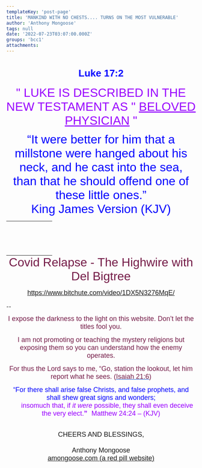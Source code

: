 ```yaml
---
templateKey: 'post-page'
title: 'MANKIND WITH NO CHESTS.... TURNS ON THE MOST VULNERABLE'
author: 'Anthony Mongoose'
tags: null
date: '2022-07-23T03:07:00.000Z'
groups: 'bcc1'
attachments:
---
```

<html><head></head><body><div dir="ltr"><div class="gmail_default" style="font-family:tahoma,sans-serif;font-size:small;text-align:center">


<div id="m_5462885515761393014gmail-container">
<h1><span style="color:rgb(0,0,255)">Luke 17:2</span></h1><div><span style="color:rgb(153,0,255)"><font size="6">" LUKE IS DESCRIBED IN THE NEW TESTAMENT AS " <u>BELOVED PHYSICIAN</u> "</font></span><br></div>
<div></div>
<p><span style="color:rgb(0,0,255)"><font size="6">“<span>It were 
better for him that a millstone were hanged about his neck, and he cast 
into the sea, than that he should offend one of these little ones.</span>”
<br>King James Version (KJV)</font></span></p>

<div id="m_5462885515761393014gmail-infobar"><div id="m_5462885515761393014gmail-viewcounters"><table style="width:175px;margin:0px;padding:0px;line-height:12px" cellspacing="0" cellpadding="0" border="0"><tbody><tr><td colspan="2" height="8" align="center"><br></td></tr><tr><td style="text-align:center" width="90"><br></td><td align="left"><br></td></tr><tr><td style="text-align:center"><br></td><td align="left"><br></td></tr><tr><td style="text-align:center"><br></td><td align="left"><br></td></tr><tr><td align="left"><br></td><td style="text-align:center"><span id="m_5462885515761393014gmail-counter_total"></span><br></td>
 </tr>
</tbody></table>
</div>
<div id="m_5462885515761393014gmail-badges">
<div id="m_5462885515761393014gmail-featured_contributor_story"></div><span style="color:rgb(116,27,71)"><font size="6">Covid Relapse - The Highwire with Del Bigtree</font></span>
</div></div><div id="m_5462885515761393014gmail-story"><div id="m_5462885515761393014gmail-story_wrapper"><div id="m_5462885515761393014gmail-story_column"><div id="m_5462885515761393014gmail-story_info">
</div></div></div></div></div>

</div><div class="gmail_default" style="font-family:tahoma,sans-serif;font-size:small;text-align:center"><br></div><div class="gmail_default" style="font-family:tahoma,sans-serif;text-align:center"><font size="4"><a href="https://www.bitchute.com/video/1DX5N3276MqE/" target="_blank">https://www.bitchute.com/video/1DX5N3276MqE/</a></font></div><br>-- <br><div dir="ltr" data-smartmail="gmail_signature"><div dir="ltr"><div><p style="font-family:tahoma,sans-serif;text-align:center;color:rgb(136,136,136)"><span style="color:rgb(116,27,71)"><font size="4" face="tahoma, sans-serif">I expose the darkness to the light on this website. Don’t let the titles fool you.</font></span></p><p style="font-family:tahoma,sans-serif;text-align:center;color:rgb(136,136,136)"><span style="color:rgb(116,27,71)"><font size="4" face="tahoma, sans-serif">I am not promoting or teaching the mystery religions but exposing them so you can understand how the enemy operates.</font></span></p><p style="color:rgb(34,34,34);font-family:tahoma,sans-serif;text-align:center"><font size="4" face="tahoma, sans-serif"><font color="#741b47">For thus the Lord says to me, “Go, station the lookout, let him report what he sees. (</font><a href="https://www.kingjamesbibleonline.org/Isaiah-21-6/" style="color:rgb(17,85,204)" target="_blank"><font color="#741b47">Isaiah 21:6</font></a><font color="#741b47">)</font></font></p><p style="color:rgb(136,136,136)"><span style="font-family:tahoma,sans-serif;text-align:center"><span style="color:rgb(116,27,71)"></span></span></p><p style="color:rgb(34,34,34);font-family:tahoma,sans-serif;text-align:center"><font size="4" face="tahoma, sans-serif"><font color="#741b47"><font size="4" face="tahoma, sans-serif"><font color="#888888"><font size="4" face="tahoma, sans-serif"><font color="#741b47"><font color="#888888"><span style="color:rgb(0,0,255)"><font size="6"><font size="4">“For there shall arise false Christs, and false prophets, and shall shew great signs and wonders;<span></span></font><b><span style="font-size:small"><font size="4"></font><br>&nbsp; &nbsp; &nbsp; &nbsp;&nbsp;&nbsp;<font size="4" face="tahoma, sans-serif"><font color="#888888"><font size="4" face="tahoma, sans-serif"><font color="#741b47"><font color="#888888"><span style="color:rgb(0,0,255)"><font size="6"><b><font size="4"><span style="color:rgb(153,0,255)"><span style="font-weight:normal">insomuch that,</span></span><span></span><span><span style="font-weight:normal">&nbsp;</span></span><span style="color:rgb(153,0,255)"><span></span><span><span style="font-weight:normal"></span></span><span style="font-weight:normal">if&nbsp;</span><i><span style="font-weight:normal">it were</span></i><span style="font-weight:normal">&nbsp;possible</span></span><span><span style="color:rgb(153,0,255)"><span style="font-weight:normal">,</span></span></span><span style="color:rgb(153,0,255)"><span><span style="font-weight:normal">&nbsp;</span></span><span style="font-weight:normal">they shall&nbsp;</span><span><span style="font-weight:normal">even&nbsp;</span></span><span style="font-weight:normal">deceive the very elect.</span></span></font></b><font size="4"><span style="color:rgb(153,0,255)">”</span></font><span style="font-size:small">&nbsp;&nbsp;<span style="color:rgb(153,0,255)">&nbsp;</span></span></font><span style="font-weight:normal"><span style="color:rgb(153,0,255)"><font size="4">Matthew 24:24 – (</font><font size="4"><span style="font-size:small"></span>KJV)</font></span></span></span></font></font></font></font></font></span></b></font></span></font></font></font></font></font></font></font></p></div><div style="text-align:center"><font size="4" face="tahoma, sans-serif"><br></font></div><div style="text-align:center"><font size="4" face="tahoma, sans-serif">CHEERS AND BLESSINGS,</font></div><div style="text-align:center"><font size="4" face="tahoma,sans-serif"><br></font></div><div style="text-align:center"><font size="4" face="tahoma,sans-serif">Anthony Mongoose</font></div><div style="text-align:center"><font face="tahoma,sans-serif"><a href="https://amongoose.com" target="_blank"><font size="4">amongoose.com (a red pill website)</font></a><br></font></div></div></div></div>
</body></html>
